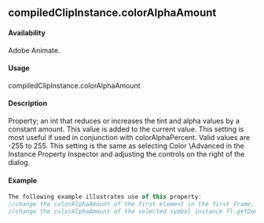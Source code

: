 ## compiledClipInstance.colorAlphaAmount

#### Availability

Adobe Animate.

#### Usage

compiledClipInstance.colorAlphaAmount

#### Description

Property; an int that reduces or increases the tint and alpha values by a constant amount. This value is added to the current value. This setting is most useful if used in conjunction with colorAlphaPercent. Valid values are -255 to 255.
This setting is the same as selecting Color \Advanced in the Instance Property Inspector and adjusting the controls on the right of the dialog.

#### Example

```javascript
The following example illustrates use of this property:
//change the colorAlphaAmount of the first element in the first frame, top layer fl.getDocumentDOM().getTimeline().layers[0].frames[0].elements[0].colorAlphaAmount = 100;
//change the colorAlphaAmount of the selected symbol instance fl.getDocumentDOM().selection[0].colorAlphaAmount = -100;

```